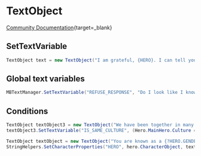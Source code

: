 # TextObject

[Community Documentation](https://docs.bannerlordmodding.com/_csharp-api/localization/textobject.html){target=_blank}


## SetTextVariable

``` cs
TextObject text = new TextObject("I am grateful, {HERO}. I can tell you my family is currently seeking out proposals.", null).SetTextVariable("HERO", Hero.MainHero.Name);
```

## Global text variables

``` cs
MBTextManager.SetTextVariable("REFUSE_RESPONSE", "Do I look like I know anything about trading?", false);
```

## Conditions

``` cs
TextObject textObject3 = new TextObject("We have been together in many wars. Including many against your {?IS_SAME_CULTURE}people{?}allies{\\?}, I should add.", null);
textObject3.SetTextVariable("IS_SAME_CULTURE", (Hero.MainHero.Culture == culture) ? 1 : 0);
```

```cs
TextObject textObject = new TextObject("You are known as a {?HERO.GENDER}woman{?}man{\\?} of honor. You may know me as one as well.", null);
StringHelpers.SetCharacterProperties("HERO", hero.CharacterObject, textObject, false);
```
